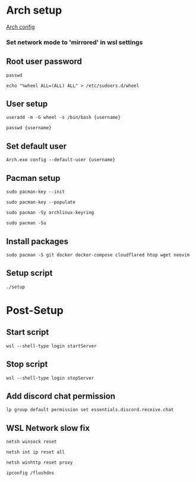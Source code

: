 # Arch setup
[Arch config](https://wsldl-pg.github.io/ArchW-docs/How-to-Setup/#setup-after-install)

### Set network mode to 'mirrored' in wsl settings

## Root user password
```
passwd
```
```
echo "%wheel ALL=(ALL) ALL" > /etc/sudoers.d/wheel
```
## User setup
```
useradd -m -G wheel -s /bin/bash {username}
```
```
passwd {username}
```
## Set default user
```
Arch.exe config --default-user {username}
```
## Pacman setup
```
sudo pacman-key --init
```
```
sudo pacman-key --populate
```
```
sudo pacman -Sy archlinux-keyring
```
```
sudo pacman -Su
```

## Install packages
```
sudo pacman -S git docker docker-compose cloudflared htop wget neovim
```
## Setup script
```
./setup
```

# Post-Setup

## Start script
```
wsl --shell-type login startServer
```
## Stop script
```
wsl --shell-type login stopServer
```
## Add discord chat permission
```
lp group default permission set essentials.discord.receive.chat
```



## WSL Network slow fix
```
netsh winsock reset
```
```
netsh int ip reset all
```
```
netsh winhttp reset proxy
```
```
ipconfig /flushdns
```
